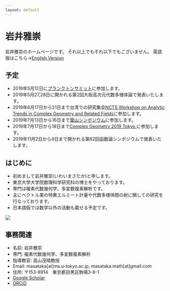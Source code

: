 ```yaml
---
layout: default
---
```




# **岩井雅崇**
岩井雅崇のホームページです。
それ以上でもそれ以下でもございません。
英語版はこちら→[English Version](https://masataka123.github.io/blog3_e/)

## **予定**
- 2019年5月12日に[プランクトンサミット](https://connpass.com/event/124747/)に参加します。
- 2019年5月27,28日に開かれる第2回大阪高次元代数多様体論で発表いたします。
- 2019年6月17日から21日まで台湾での研究集会[NCTS Workshop on Analytic Trends in Complex Geometry and Related Fields](http://www.ncts.ntu.edu.tw/events_2_detail.php?nid=223)に参加します。
- 2019年7月13日から16日まで[葉山シンポジウム](https://sites.google.com/site/scvhayama/)に参加します。
- 2019年7月17日から18日まで[Complex Geometry 2019 Tokyo ](https://sites.google.com/view/cg2019tokyo/)に参加します。
- 2019年11月2日から4日まで開かれる第62回函数論シンポジウムで発表いたします。

## **はじめに**
- 初めまして岩井雅崇(いわいまさたか)と申します。
- 東京大学大学院数理科学研究科の博士をやっております。
- 専門は複素代数幾何学、多変数複素解析です。
- 主にベクトル束の特異エルミート計量や代数多様体間の射に関しての研究を行なっております。
- 日本語版では数学以外の活動も載せる予定です。

![](https://masataka123.github.io/blog3/picture/1.jpg )

## **事務関連**
- 名前: 岩井雅崇
- 専門: 複素代数幾何学、多変数複素解析
- 指導教官: 高山茂晴教授
- Email: masataka[at]ms.u-tokyo.ac.jp, masataka.math[at]gmail.com
- 住所: 〒153-8914　東京都目黒区駒場3-8-1
- [Google Scholar](https://scholar.google.com/citations?hl=ja&user=ZTKnR6QAAAAJ)
- [ORCiD](https://orcid.org/0000-0002-0273-0360)



